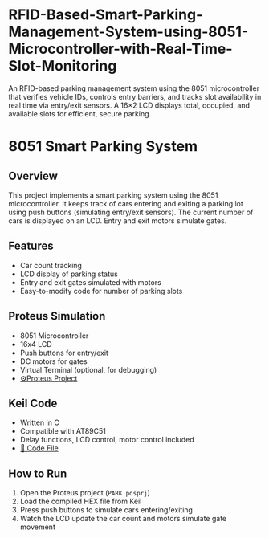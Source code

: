 # RFID-Based-Smart-Parking-Management-System-using-8051-Microcontroller-with-Real-Time-Slot-Monitoring
An RFID-based parking management system using the 8051 microcontroller that verifies vehicle IDs, controls entry barriers, and tracks slot availability in real time via entry/exit sensors. A 16×2 LCD displays total, occupied, and available slots for efficient, secure parking.
# 8051 Smart Parking System

## Overview
This project implements a smart parking system using the 8051 microcontroller. It keeps track of cars entering and exiting a parking lot using push buttons (simulating entry/exit sensors). The current number of cars is displayed on an LCD. Entry and exit motors simulate gates.

## Features
- Car count tracking
- LCD display of parking status
- Entry and exit gates simulated with motors
- Easy-to-modify code for number of parking slots

## Proteus Simulation
- 8051 Microcontroller
- 16x4 LCD
- Push buttons for entry/exit
- DC motors for gates
- Virtual Terminal (optional, for debugging)
- [⚙️Proteus Project](Proteus/PARK.pdsprj) 

## Keil Code
- Written in C
- Compatible with AT89C51
- Delay functions, LCD control, motor control included
- [📄 Code File](Keil/8051.c)

## How to Run
1. Open the Proteus project (`PARK.pdsprj`)
2. Load the compiled HEX file from Keil
3. Press push buttons to simulate cars entering/exiting
4. Watch the LCD update the car count and motors simulate gate movement
